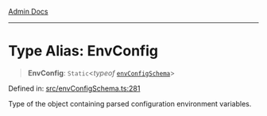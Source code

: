 [Admin Docs](/)

***

# Type Alias: EnvConfig

> **EnvConfig**: `Static`\<*typeof* [`envConfigSchema`](../variables/envConfigSchema.md)\>

Defined in: [src/envConfigSchema.ts:281](https://github.com/NishantSinghhhhh/talawa-api/blob/2aae942e3c09271511f0b08b62076f26547cb511/src/envConfigSchema.ts#L281)

Type of the object containing parsed configuration environment variables.
